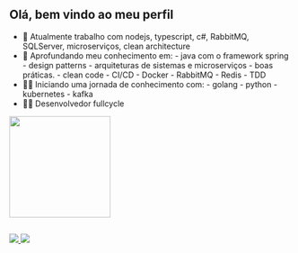 ## Olá, bem vindo ao meu perfil


- 🔭 Atualmente trabalho com nodejs, typescript, c#, RabbitMQ, SQLServer, microserviços, clean architecture
- 🌱 Aprofundando meu conhecimento em:
       -  java com o framework spring
       -  design patterns
       -  arquiteturas de sistemas e microserviços
       -  boas práticas.
       -  clean code
       -  CI/CD
       -  Docker
       -  RabbitMQ
       -  Redis
       -  TDD
- 🐱‍🏍 Iniciando uma jornada de conhecimento com:
       - golang 
       - python
       - kubernetes
       - kafka
- 🐱‍👤 Desenvolvedor fullcycle

<div>
  <a href="https://github.com/Emanoel01">
   <img height="180em" src="https://github-readme-stats.vercel.app/api?username=Emanoel01&show_icons=true&theme=dark&include_all_commits=true&count_private=true"/>
   <!--<img height="180em" src="https://github-readme-stats.vercel.app/api/top-langs/?username=Emanoel01&layout=compact&langs_count=32&theme=dark"/> -->
</div>
  
  ##
  
<div>
  <a href="mailto:emanoelbamorin@gmail.com"> 
    <img src="https://img.shields.io/badge/Gmail-D14836?style=for-the-badge&logo=gmail&logoColor=white" target="_blank"/>
  </a>
  <a href="https://www.linkedin.com/in/emanoel-barbosa-132b75199/">
    <img src="https://img.shields.io/badge/LinkedIn-0077B5?style=for-the-badge&logo=linkedin&logoColor=white"/>
  </a>
</div>

